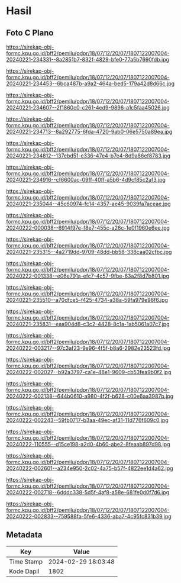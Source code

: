 # Hasil

## Foto C Plano

https://sirekap-obj-formc.kpu.go.id/bff2/pemilu/pdpr/18/07/12/20/07/1807122007004-20240221-234331--8a2851b7-832f-4829-bfe0-77a5b7690fdb.jpg

https://sirekap-obj-formc.kpu.go.id/bff2/pemilu/pdpr/18/07/12/20/07/1807122007004-20240221-234453--6bca487b-a9a2-464a-bed5-179a42d8d66c.jpg

https://sirekap-obj-formc.kpu.go.id/bff2/pemilu/pdpr/18/07/12/20/07/1807122007004-20240221-234607--2f1860c0-c261-4ed9-9896-a1c5faa45026.jpg

https://sirekap-obj-formc.kpu.go.id/bff2/pemilu/pdpr/18/07/12/20/07/1807122007004-20240221-234713--8a292775-6fda-4720-9ab0-06e5750a89ea.jpg

https://sirekap-obj-formc.kpu.go.id/bff2/pemilu/pdpr/18/07/12/20/07/1807122007004-20240221-234812--137ebd51-e336-47e4-b7e4-8d9a86ef8783.jpg

https://sirekap-obj-formc.kpu.go.id/bff2/pemilu/pdpr/18/07/12/20/07/1807122007004-20240221-234916--cf6600ac-09ff-40ff-a5b6-4d9cf85c2af3.jpg

https://sirekap-obj-formc.kpu.go.id/bff2/pemilu/pdpr/18/07/12/20/07/1807122007004-20240221-235044--45c60974-fc14-4357-ae45-9039fa7aceae.jpg

https://sirekap-obj-formc.kpu.go.id/bff2/pemilu/pdpr/18/07/12/20/07/1807122007004-20240222-000038--6914f97e-f8e7-455c-a26c-1e0f1960e6ee.jpg

https://sirekap-obj-formc.kpu.go.id/bff2/pemilu/pdpr/18/07/12/20/07/1807122007004-20240221-235315--4a2719dd-9709-48dd-bb58-338caa02cfbc.jpg

https://sirekap-obj-formc.kpu.go.id/bff2/pemilu/pdpr/18/07/12/20/07/1807122007004-20240222-001338--e06e791a-efc7-4c57-9fbe-63a2f8d7b801.jpg

https://sirekap-obj-formc.kpu.go.id/bff2/pemilu/pdpr/18/07/12/20/07/1807122007004-20240221-235510--a70dfce5-f425-4734-a38a-59fa979e98f6.jpg

https://sirekap-obj-formc.kpu.go.id/bff2/pemilu/pdpr/18/07/12/20/07/1807122007004-20240221-235831--eaa904d8-c3c2-4428-8c1a-1ab5061a07c7.jpg

https://sirekap-obj-formc.kpu.go.id/bff2/pemilu/pdpr/18/07/12/20/07/1807122007004-20240222-003217--97c3af23-9e96-4f5f-b8a6-2982e23523fd.jpg

https://sirekap-obj-formc.kpu.go.id/bff2/pemilu/pdpr/18/07/12/20/07/1807122007004-20240222-002027--b92a3797-ca1e-48e1-9609-cb53fea9b0f2.jpg

https://sirekap-obj-formc.kpu.go.id/bff2/pemilu/pdpr/18/07/12/20/07/1807122007004-20240222-002138--644b0610-a980-4f2f-b628-c00e6aa3987b.jpg

https://sirekap-obj-formc.kpu.go.id/bff2/pemilu/pdpr/18/07/12/20/07/1807122007004-20240222-002243--59fb0717-b3aa-49ec-af31-11d776f609c0.jpg

https://sirekap-obj-formc.kpu.go.id/bff2/pemilu/pdpr/18/07/12/20/07/1807122007004-20240222-110555--d15ce198-a2d0-4b60-abe2-8feaab897d98.jpg

https://sirekap-obj-formc.kpu.go.id/bff2/pemilu/pdpr/18/07/12/20/07/1807122007004-20240222-002601--a234e950-2c02-4a75-b57f-4822ee1d4a62.jpg

https://sirekap-obj-formc.kpu.go.id/bff2/pemilu/pdpr/18/07/12/20/07/1807122007004-20240222-002718--6dddc338-5d5f-4af8-a58e-681fe0d0f7d6.jpg

https://sirekap-obj-formc.kpu.go.id/bff2/pemilu/pdpr/18/07/12/20/07/1807122007004-20240222-002833--759588fa-5fe6-4336-aba7-4c95fc831b39.jpg


## Metadata

| Key        | Value               |
| ---------- | ------------------- |
| Time Stamp | 2024-02-29 18:03:48 |
| Kode Dapil | 1802                |



